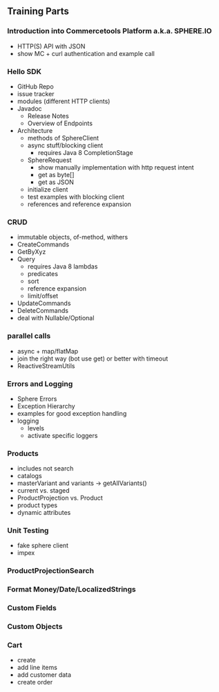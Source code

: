 ## Training Parts

### Introduction into Commercetools Platform a.k.a. SPHERE.IO

* HTTP(S) API with JSON
* show MC + curl authentication and example call

### Hello SDK

* GitHub Repo
* issue tracker
* modules (different HTTP clients)
* Javadoc
    * Release Notes
    * Overview of Endpoints
* Architecture
    * methods of SphereClient
    * async stuff/blocking client
        * requires Java 8 CompletionStage
    * SphereRequest
        * show manually implementation with http request intent
        * get as byte[]
        * get as JSON
    * initialize client
    * test examples with blocking client
    * references and reference expansion

### CRUD
* immutable objects, of-method, withers
* CreateCommands
* GetByXyz
* Query
    * requires Java 8 lambdas
    * predicates
    * sort
    * reference expansion
    * limit/offset
* UpdateCommands
* DeleteCommands
* deal with Nullable/Optional

### parallel calls
* async + map/flatMap
* join the right way (bot use get) or better with timeout
* ReactiveStreamUtils

### Errors and Logging
* Sphere Errors
* Exception Hierarchy
* examples for good exception handling
* logging
    * levels
    * activate specific loggers

### Products
* includes not search
* catalogs
* masterVariant and variants -> getAllVariants()
* current vs. staged
* ProductProjection vs. Product
* product types
* dynamic attributes

### Unit Testing
* fake sphere client
* impex

### ProductProjectionSearch

### Format Money/Date/LocalizedStrings

### Custom Fields

### Custom Objects

### Cart
* create
* add line items
* add customer data
* create order
